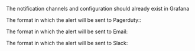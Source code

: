  
The notification channels and configuration should already exist in Grafana


The format in which the alert will be sent to Pagerduty::


The format in which the alert will be sent to Email: 


The format in which the alert will be sent to Slack: 
